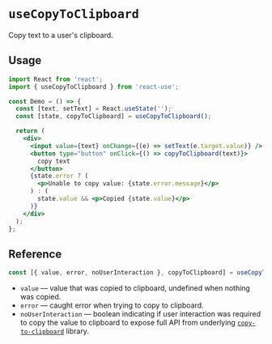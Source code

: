 # `useCopyToClipboard`

Copy text to a user's clipboard.

## Usage

```jsx
import React from 'react';
import { useCopyToClipboard } from 'react-use';

const Demo = () => {
  const [text, setText] = React.useState('');
  const [state, copyToClipboard] = useCopyToClipboard();

  return (
    <div>
      <input value={text} onChange={(e) => setText(e.target.value)} />
      <button type="button" onClick={() => copyToClipboard(text)}>
        copy text
      </button>
      {state.error ? (
        <p>Unable to copy value: {state.error.message}</p>
      ) : (
        state.value && <p>Copied {state.value}</p>
      )}
    </div>
  );
};
```

## Reference

<!-- eslint-skip -->

```js
const [{ value, error, noUserInteraction }, copyToClipboard] = useCopyToClipboard();
```

- `value` &mdash; value that was copied to clipboard, undefined when nothing was copied.
- `error` &mdash; caught error when trying to copy to clipboard.
- `noUserInteraction` &mdash; boolean indicating if user interaction was required to copy the value to clipboard to expose full API from underlying [`copy-to-clipboard`](https://github.com/sudodoki/copy-to-clipboard) library.
